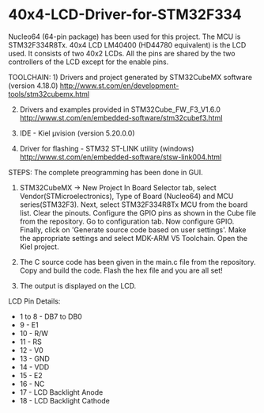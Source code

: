 # 40x4-LCD-Driver-for-STM32F334

Nucleo64 (64-pin package) has been used for this project. The MCU is STM32F334R8Tx. 40x4 LCD LM40400 (HD44780 equivalent) is the LCD used. It consists of two 40x2 LCDs. All the pins are shared by the two controllers of the LCD except for the enable pins.

TOOLCHAIN: 1) Drivers and project generated by STM32CubeMX software (version 4.18.0) http://www.st.com/en/development-tools/stm32cubemx.html

2) Drivers and examples provided in STM32Cube_FW_F3_V1.6.0 http://www.st.com/en/embedded-software/stm32cubef3.html

3) IDE - Kiel µvision (version 5.20.0.0)

4) Driver for flashing - STM32 ST-LINK utility (windows) http://www.st.com/en/embedded-software/stsw-link004.html

STEPS: The complete preogramming has been done in GUI.

1) STM32CubeMX -> New Project In Board Selector tab, select Vendor(STMicroelectronics), Type of Board (Nucleo64) and MCU series(STM32F3). Next, select STM32F334R8Tx MCU from the board list. Clear the pinouts. Configure the GPIO pins as shown in the Cube file from the repository. Go to configuration tab. Now configure GPIO. Finally, click on 'Generate source code based on user settings'. Make the appropriate settings and select MDK-ARM V5 Toolchain. Open the Kiel project.

2) The C source code has been given in the main.c file from the repository. Copy and build the code. Flash the hex file and you are all set!

3) The output is displayed on the LCD.

LCD Pin Details:
* 1 to 8 - DB7 to DB0
* 9 - E1
* 10 - R/W
* 11 - RS
* 12 - V0
* 13 - GND
* 14 - VDD
* 15 - E2
* 16 - NC
* 17 - LCD Backlight Anode
* 18 - LCD Backlight Cathode
